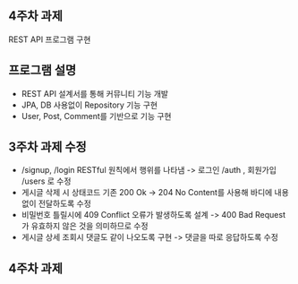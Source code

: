 ## 4주차 과제

REST API 프로그램 구현

## 프로그램 설명

- REST API 설계서를 통해 커뮤니티 기능 개발
- JPA, DB 사용없이 Repository 기능 구현
- User, Post, Comment를 기반으로 기능 구현

## 3주차 과제 수정

- /signup, /login RESTful 원칙에서 행위를 나타냄 -> 로그인 /auth , 회원가입 /users 로 수정
- 게시글 삭제 시 상태코드 기존 200 Ok -> 204 No Content를 사용해 바디에 내용없이 전달하도록 수정
- 비밀번호 틀릴시에 409 Conflict 오류가 발생하도록 설계 -> 400 Bad Request가 유효하지 않은 것을 의미하므로 수정
- 게시글 상세 조회시 댓글도 같이 나오도록 구현 -> 댓글을 따로 응답하도록 수정

## 4주차 과제
